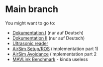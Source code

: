 # Main branch

You might want to go to:
 * [Dokumentation I](https://github.com/aur20/T3000-autonomous_drone/tree/Dokumentation) (nur auf Deutsch)
 * [Dokumentation II](https://github.com/aur20/T3000-autonomous_drone/tree/Dokumentation-II) (nur auf Deutsch)
 * [Ultrasonic reader](https://github.com/aur20/T3000-autonomous_drone/tree/arduino_sensors)
 * [AirSim Setup/ROS](https://github.com/aur20/T3000-autonomous_drone/tree/AirSim_ROS_offboard_control) (implementation part 1)
 * [AirSim Avoidance](https://github.com/aur20/T3000-autonomous_drone/tree/airsim_avoidance) (implementation part 2
 * [MAVLink Benchmark](https://github.com/aur20/T3000-autonomous_drone/tree/mavlink_bench) - kinda useless
